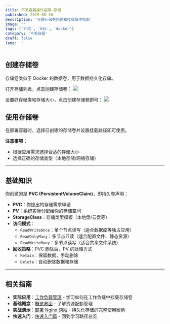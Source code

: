 ```yaml
---
title: 不丢容器操作指南-存储
published: 2025-08-30
description: '容器存储卷创建和挂载操作指南'
image: ''
tags: ['介绍', 'k8s', 'docker']
category: '不丢容器'
draft: false 
lang: ''
---
```


## 创建存储卷

存储卷类似于 Docker 的数据卷，用于数据持久化存储。

打开存储列表，点击创建存储卷：
![](/tupian/2025-08-30-20-26-02.png)

设置好存储类和存储大小，点击创建存储卷即可：
![](/tupian/2025-08-30-20-27-19.png)

## 使用存储卷

在部署容器时，选择已创建的存储卷并设置挂载路径即可使用。

**注意事项：**
- 根据应用需求选择合适的存储大小
- 选择正确的存储类型（本地存储/网络存储）

---

## 基础知识

你创建的是 **PVC (PersistentVolumeClaim)**，即持久卷声明：

- **PVC**：你提出的存储需求申请
- **PV**：系统实际分配给你的存储空间
- **StorageClass**：存储类型模板（本地盘/云盘等）
- **访问模式**：
  - `ReadWriteOnce`：单个节点读写（适合数据库等独占应用）
  - `ReadOnlyMany`：多节点只读（适合配置文件、静态资源）
  - `ReadWriteMany`：多节点读写（适合共享文件系统）
- **回收策略**：PVC 删除后，PV 的处理方式
  - `Retain`：保留数据，手动删除
  - `Delete`：自动删除数据和存储

---

## 相关指南

- **实际应用**：[工作负载管理](/posts/不丢容器操作指南-工作负载/) - 学习如何在工作负载中挂载存储卷
- **基础概念**：[概览界面](/posts/不丢容器操作指南-概览/) - 了解资源配额管理
- **实战演示**：[部署 Nginx 网站](/posts/不丢容器操作指南-部署nginx/) - 持久化存储的完整使用案例
- **快速入门**：[快速入门篇](/posts/不丢容器操作指南-快速入门篇/) - 回到学习路径总览

